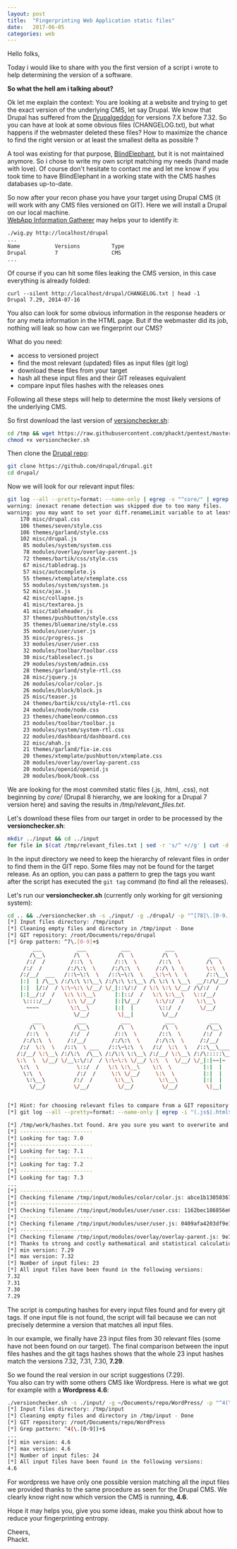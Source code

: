 ```yaml
---
layout: post
title:  "Fingerprinting Web Application static files"
date:   2017-06-05
categories: web
---
```

Hello folks,  
  
Today i would like to share with you the first version of a script i wrote to help determining the version of a software.  
  
**So what the hell am i talking about?**  
  
Ok let me explain the context: You are looking at a website and trying to get the exact version of the underlying CMS, let say Drupal. We know that Drupal has suffered from the [Drupalgeddon](https://www.drupal.org/project/drupalgeddon) for versions 7.X before 7.32. So you can have at look at some obvious files (CHANGELOG.txt), but what happens if the webmaster deleted these files? How to maximize the chance to find the right version or at least the smallest delta as possible ?  
  
A tool was existing for that purpose, [BlindElephant](https://github.com/lokifer/BlindElephant), but it is not maintained anymore. So i chose to write my own script matching my needs (hand made with love). Of course don't hesitate to contact me and let me know if you took time to have BlindElephant in a working state with the CMS hashes databases up-to-date.  
  
So now after your recon phase you have your target using Drupal CMS (it will work with any CMS files versioned on GIT). Here we will install a Drupal on our local machine.  
[WebApp Information Gatherer](https://github.com/jekyc/wig) may helps your to identify it:  
```bash
./wig.py http://localhost/drupal
...
Name           Versions          Type               
Drupal         7                 CMS   
...
```
  
Of course if you can hit some files leaking the CMS version, in this case everything is already folded:  
```
curl --silent http://localhost/drupal/CHANGELOG.txt | head -1
Drupal 7.29, 2014-07-16
```
  
You also can look for some obvious information in the response headers or for any meta information in the HTML page. But if the webmaster did its job, nothing will leak so how can we fingerprint our CMS?  
  
What do you need:  
 - access to versioned project
 - find the most relevant (updated) files as input files (git log)
 - download these files from your target
 - hash all these input files and their GIT releases equivalent
 - compare input files hashes with the releases ones
  
Following all these steps will help to determine the most likely versions of the underlying CMS.  
  
So first download the last version of [versionchecker.sh](https://raw.githubusercontent.com/phackt/pentest/master/fingerprint/web/versionchecker.sh):  
```bash
cd /tmp && wget https://raw.githubusercontent.com/phackt/pentest/master/fingerprint/web/versionchecker.sh
chmod +x versionchecker.sh
```
  
Then clone the [Drupal repo](https://github.com/drupal/drupal):
```bash
git clone https://github.com/drupal/drupal.git
cd drupal/
```
  
Now we will look for our relevant input files:  
```bash
git log --all --pretty=format: --name-only | egrep -v "^core/" | egrep -i "(.js$|.html$|.css$)" | sort | uniq -c | sort -rg | head -30 | tee /tmp/relevant_files.txt
warning: inexact rename detection was skipped due to too many files.
warning: you may want to set your diff.renameLimit variable to at least 4708 and retry the command.
    170 misc/drupal.css
    106 themes/seven/style.css
    106 themes/garland/style.css
    102 misc/drupal.js
     85 modules/system/system.css
     78 modules/overlay/overlay-parent.js
     72 themes/bartik/css/style.css
     67 misc/tabledrag.js
     57 misc/autocomplete.js
     55 themes/xtemplate/xtemplate.css
     55 modules/system/system.js
     52 misc/ajax.js
     42 misc/collapse.js
     41 misc/textarea.js
     41 misc/tableheader.js
     37 themes/pushbutton/style.css
     35 themes/bluemarine/style.css
     35 modules/user/user.js
     35 misc/progress.js
     33 modules/user/user.css
     32 modules/toolbar/toolbar.css
     30 misc/tableselect.js
     29 modules/system/admin.css
     28 themes/garland/style-rtl.css
     28 misc/jquery.js
     26 modules/color/color.js
     26 modules/block/block.js
     25 misc/teaser.js
     24 themes/bartik/css/style-rtl.css
     24 modules/node/node.css
     23 themes/chameleon/common.css
     23 modules/toolbar/toolbar.js
     23 modules/system/system-rtl.css
     22 modules/dashboard/dashboard.css
     22 misc/ahah.js
     21 themes/garland/fix-ie.css
     20 themes/xtemplate/pushbutton/xtemplate.css
     20 modules/overlay/overlay-parent.css
     20 modules/openid/openid.js
     20 modules/book/book.css
```
  
We are looking for the most commited static files (.js, .html, .css), not beginning by *core/* (Drupal 8 hierarchy, we are looking for a Drupal 7 version here) and saving the results in */tmp/relevant_files.txt*.  
  
Let's download these files from our target in order to be processed by the **versionchecker.sh**:  
```bash
mkdir ../input && cd ../input
for file in $(cat /tmp/relevant_files.txt | sed -r 's/^ +//g' | cut -d' ' -f2);do mkdir -p $(dirname $file) 2>/dev/null;wget -O $file "http://localhost/drupal/$file";done
```
  
In the input directory we need to keep the hierarchy of relevant files in order to find them in the GIT repo. Some files may not be found for the target release. As an option, you can pass a pattern to grep the tags you want after the script has executed the ```git tag``` command (to find all the releases).  
  
Let's run our **versionchecker.sh** (currently only working for git versioning system):  
```bash
cd .. && ./versionchecker.sh -s ./input/ -g ./drupal/ -p "^[78]\.[0-9.]+$"
[*] Input files directory: /tmp/input
[*] Cleaning empty files and directory in /tmp/input - Done
[*] GIT repository: /root/Documents/repo/drupal
[*] Grep pattern: ^7\.[0-9]+$
        ___           ___           ___           ___                       ___           ___       
       /\__\         /\  \         /\  \         /\  \          ___        /\  \         /\__\      
      /:/  /        /::\  \       /::\  \       /::\  \        /\  \      /::\  \       /::|  |     
     /:/  /        /:/\:\  \     /:/\:\  \     /:/\ \  \       \:\  \    /:/\:\  \     /:|:|  |     
    /:/__/  ___   /::\~\:\  \   /::\~\:\  \   _\:\~\ \  \      /::\__\  /:/  \:\  \   /:/|:|  |__   
    |:|  | /\__\ /:/\:\ \:\__\ /:/\:\ \:\__\ /\ \:\ \ \__\  __/:/\/__/ /:/__/ \:\__\ /:/ |:| /\__\  
    |:|  |/:/  / \:\~\:\ \/__/ \/_|::\/:/  / \:\ \:\ \/__/ /\/:/  /    \:\  \ /:/  / \/__|:|/:/  /  
    |:|__/:/  /   \:\ \:\__\      |:|::/  /   \:\ \:\__\   \::/__/      \:\  /:/  /      |:/:/  /   
     \::::/__/     \:\ \/__/      |:|\/__/     \:\/:/  /    \:\__\       \:\/:/  /       |::/  /    
      ~~~~          \:\__\        |:|  |        \::/  /      \/__/        \::/  /        /:/  /     
                     \/__/         \|__|         \/__/                     \/__/         \/__/      
        ___           ___           ___           ___           ___           ___           ___     
       /\  \         /\__\         /\  \         /\  \         /\__\         /\  \         /\  \    
      /::\  \       /:/  /        /::\  \       /::\  \       /:/  /        /::\  \       /::\  \   
     /:/\:\  \     /:/__/        /:/\:\  \     /:/\:\  \     /:/__/        /:/\:\  \     /:/\:\  \  
    /:/  \:\  \   /::\  \ ___   /::\~\:\  \   /:/  \:\  \   /::\__\____   /::\~\:\  \   /::\~\:\  \ 
   /:/__/ \:\__\ /:/\:\  /\__\ /:/\:\ \:\__\ /:/__/ \:\__\ /:/\:::::\__\ /:/\:\ \:\__\ /:/\:\ \:\__\
   \:\  \  \/__/ \/__\:\/:/  / \:\~\:\ \/__/ \:\  \  \/__/ \/_|:|~~|~    \:\~\:\ \/__/ \/_|::\/:/  /
    \:\  \            \::/  /   \:\ \:\__\    \:\  \          |:|  |      \:\ \:\__\      |:|::/  / 
     \:\  \           /:/  /     \:\ \/__/     \:\  \         |:|  |       \:\ \/__/      |:|\/__/  
      \:\__\         /:/  /       \:\__\        \:\__\        |:|  |        \:\__\        |:|  |    
       \/__/         \/__/         \/__/         \/__/         \|__|         \/__/         \|__|    


[*] Hint: for choosing relevant files to compare from a GIT repository:
[*] git log --all --pretty=format: --name-only | egrep -i "(.js$|.html$|.css$)" | sort | uniq -c | sort -rg | head -20

[*] /tmp/work/hashes.txt found. Are you sure you want to overwrite and compute hashes [Y/n]: 
[*] -----------------------
[*] Looking for tag: 7.0
[*] -----------------------
[*] Looking for tag: 7.1
[*] -----------------------
[*] Looking for tag: 7.2
[*] -----------------------
[*] Looking for tag: 7.3
...
[*] -----------------------
[*] Checking filename /tmp/input/modules/color/color.js: abce1b13050367ea1c8806888c29b383
[*] -----------------------
[*] Checking filename /tmp/input/modules/user/user.css: 1162bec186856e63a6ca207b04282816
[*] -----------------------
[*] Checking filename /tmp/input/modules/user/user.js: 0409afa4203df9e19e5754663bf27ba8
[*] -----------------------
[*] Checking filename /tmp/input/modules/overlay/overlay-parent.js: 9e7f29219143a79e528a59f1e5e2ab6e
[*] Thanks to strong and costly mathematical and statistical calculation:
[*] min version: 7.29
[*] max version: 7.32
[*] Number of input files: 23
[*] All input files have been found in the following versions: 
7.32
7.31
7.30
7.29
```
  
The script is computing hashes for every input files found and for every git tags. If one input file is not found, the script will fail because we can not precisely determine a version that matches all input files.  
  
In our example, we finally have 23 input files from 30 relevant files (some have not been found on our target). The final comparison between the input files hashes and the git tags hashes shows that the whole 23 input hashes match the versions 7.32, 7.31, 7.30, **7.29**.  
  
So we found the real version in our script suggestions (7.29).  
You also can try with some others CMS like Wordpress. Here is what we got for example with a **Wordpress 4.6**:  
```bash
./versionchecker.sh -s ./input/ -g ~/Documents/repo/WordPress/ -p "^4(\.[0-9])+$"
[*] Input files directory: /tmp/input
[*] Cleaning empty files and directory in /tmp/input - Done
[*] GIT repository: /root/Documents/repo/WordPress
[*] Grep pattern: ^4(\.[0-9])+$
...
[*] min version: 4.6
[*] max version: 4.6
[*] Number of input files: 24
[*] All input files have been found in the following versions: 
4.6
```
  
For wordpress we have only one possible version matching all the input files we provided thanks to the same procedure as seen for the Drupal CMS. We clearly know right now which version the CMS is running, **4.6**.  
  
Hope it may helps you, give you some ideas, make you think about how to reduce your fingerprinting entropy.  
  
Cheers,  
Phackt.
